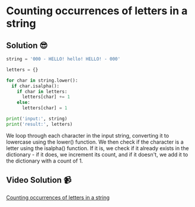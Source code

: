 # Counting occurrences of letters in a string

## Solution 😎

```python
string = '000 - HELLO! hello! HELLO! - 000'

letters = {}

for char in string.lower():
  if char.isalpha():
    if char in letters:
      letters[char] += 1
    else:
      letters[char] = 1

print('input:', string)
print('result:', letters)
```

We loop through each character in the input string, converting it to lowercase using the lower() function. We then check if the character is a letter using the isalpha() function. If it is, we check if it already exists in the dictionary - if it does, we increment its count, and if it doesn't, we add it to the dictionary with a count of 1.

## Video Solution 📹

[Counting occurrences of letters in a string](https://edpuzzle.com/assignments/6386b2ca7e86f04117b1f5c6/watch)
